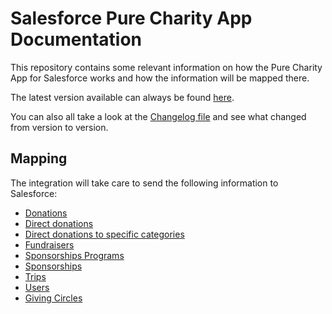 # Salesforce Pure Charity App Documentation

This repository contains some relevant information on how the Pure Charity App for Salesforce works and how the information will be mapped there.

The latest version available can always be found [here](http://salesforceinstall.purecharity.com).

You can also all take a look at the [Changelog file](CHANGELOG.md) and see what changed from version to version.

## Mapping

The integration will take care to send the following information to Salesforce:

- [Donations](mapping/donations.md)
- [Direct donations](mapping/direct_donations.md)
- [Direct donations to specific categories](mapping/donation_categories.md)
- [Fundraisers](mapping/fundraisers.md)
- [Sponsorships Programs](mapping/sponsorship_programs.md)
- [Sponsorships](mapping/sponsorships.md)
- [Trips](mapping/trips.md)
- [Users](mapping/users.md)
- [Giving Circles](mapping/giving_circles.md)
